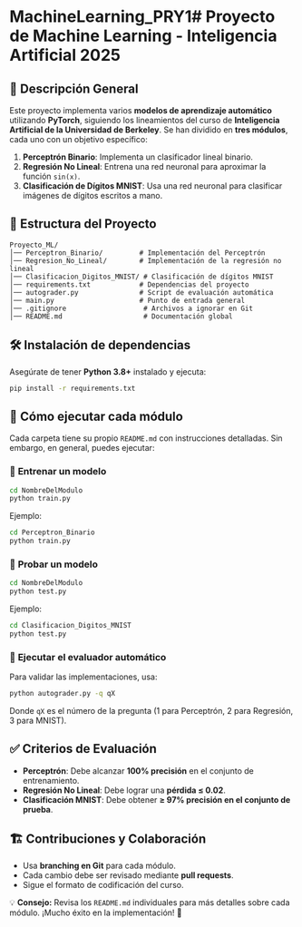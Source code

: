 # MachineLearning_PRY1# Proyecto de Machine Learning - Inteligencia Artificial 2025

## 📌 Descripción General
Este proyecto implementa varios **modelos de aprendizaje automático** utilizando **PyTorch**, siguiendo los lineamientos del curso de **Inteligencia Artificial de la Universidad de Berkeley**. Se han dividido en **tres módulos**, cada uno con un objetivo específico:

1. **Perceptrón Binario**: Implementa un clasificador lineal binario.
2. **Regresión No Lineal**: Entrena una red neuronal para aproximar la función `sin(x)`.
3. **Clasificación de Dígitos MNIST**: Usa una red neuronal para clasificar imágenes de dígitos escritos a mano.

## 📂 Estructura del Proyecto
```
Proyecto_ML/
│── Perceptron_Binario/         # Implementación del Perceptrón
│── Regresion_No_Lineal/        # Implementación de la regresión no lineal
│── Clasificacion_Digitos_MNIST/ # Clasificación de dígitos MNIST
│── requirements.txt            # Dependencias del proyecto
│── autograder.py               # Script de evaluación automática
│── main.py                     # Punto de entrada general
│── .gitignore                   # Archivos a ignorar en Git
│── README.md                    # Documentación global
```

## 🛠️ Instalación de dependencias
Asegúrate de tener **Python 3.8+** instalado y ejecuta:
```bash
pip install -r requirements.txt
```

## 🚀 Cómo ejecutar cada módulo
Cada carpeta tiene su propio `README.md` con instrucciones detalladas. Sin embargo, en general, puedes ejecutar:

### 🔹 **Entrenar un modelo**
```bash
cd NombreDelModulo
python train.py
```
Ejemplo:
```bash
cd Perceptron_Binario
python train.py
```

### 🔹 **Probar un modelo**
```bash
cd NombreDelModulo
python test.py
```
Ejemplo:
```bash
cd Clasificacion_Digitos_MNIST
python test.py
```

### 🔹 **Ejecutar el evaluador automático**
Para validar las implementaciones, usa:
```bash
python autograder.py -q qX
```
Donde `qX` es el número de la pregunta (1 para Perceptrón, 2 para Regresión, 3 para MNIST).

## ✅ Criterios de Evaluación
- **Perceptrón**: Debe alcanzar **100% precisión** en el conjunto de entrenamiento.
- **Regresión No Lineal**: Debe lograr una **pérdida ≤ 0.02**.
- **Clasificación MNIST**: Debe obtener **≥ 97% precisión en el conjunto de prueba**.

## 🏗️ Contribuciones y Colaboración
- Usa **branching en Git** para cada módulo.
- Cada cambio debe ser revisado mediante **pull requests**.
- Sigue el formato de codificación del curso.

💡 **Consejo:** Revisa los `README.md` individuales para más detalles sobre cada módulo. ¡Mucho éxito en la implementación! 🚀

